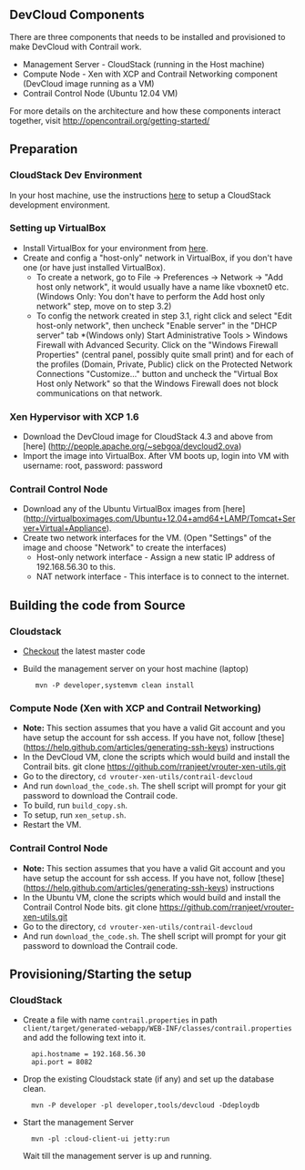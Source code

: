 ## DevCloud Components
There are three components that needs to be installed and provisioned to make DevCloud with Contrail work.
* Management Server - CloudStack (running in the Host machine)
* Compute Node - Xen with XCP and Contrail Networking component (DevCloud image running as a VM)
* Contrail Control Node (Ubuntu 12.04 VM)

For more details on the architecture and how these components interact together, visit http://opencontrail.org/getting-started/

## Preparation
### CloudStack Dev Environment
In your host machine, use the instructions [here](https://cwiki.apache.org/confluence/display/CLOUDSTACK/Setting+up+CloudStack+Development+Environment) to setup a CloudStack development environment.

### Setting up VirtualBox 
* Install VirtualBox for your environment from [here](https://www.virtualbox.org/wiki/Downloads).
* Create and config a "host-only" network in VirtualBox, if you don't have one (or have just installed VirtualBox).
    * To create a network, go to File -> Preferences -> Network -> "Add host only network", it would usually have a name like vboxnet0 etc. (Windows Only: You don't have to perform the Add host only network" step, move on to step 3.2)
    * To config the network created in step 3.1, right click and select "Edit host-only network", then uncheck "Enable server" in the "DHCP server" tab
    *(Windows only) Start Administrative Tools > Windows Firewall with Advanced Security. Click on the "Windows Firewall Properties" (central panel, possibly quite small print) and for each of the profiles (Domain, Private, Public) click on the Protected Network Connections "Customize..." button and uncheck the "Virtual Box Host only Network" so that the Windows Firewall does not block communications on that network.

### Xen Hypervisor with XCP 1.6 
* Download the DevCloud image for CloudStack 4.3 and above from [here] (http://people.apache.org/~sebgoa/devcloud2.ova)
* Import the image into VirtualBox. After VM boots up, login into VM with username: root, password: password

### Contrail Control Node
* Download any of the Ubuntu VirtualBox images from [here] (http://virtualboximages.com/Ubuntu+12.04+amd64+LAMP/Tomcat+Server+Virtual+Appliance).
* Create two network interfaces for the VM. (Open "Settings" of the image and choose "Network" to create the interfaces)
    * Host-only network interface - Assign a new static IP address of 192.168.56.30 to this.
    * NAT network interface - This interface is to connect to the internet.

## Building the code from Source
### Cloudstack
* [Checkout](https://cwiki.apache.org/confluence/display/CLOUDSTACK/Getting+the+Source+Code) the latest master code
* Build the  management server on your host machine (laptop)

         mvn -P developer,systemvm clean install

### Compute Node (Xen with XCP and Contrail Networking)
* **Note:** This section assumes that you have a valid Git account and you have setup the account for ssh access. If you have not, follow [these] (https://help.github.com/articles/generating-ssh-keys) instructions 
* In the DevCloud VM, clone the scripts which would build and install the Contrail bits.
         git clone https://github.com/rranjeet/vrouter-xen-utils.git
* Go to the directory, `cd vrouter-xen-utils/contrail-devcloud`
* And run `download_the_code.sh`. The shell script will prompt for your git password to download the Contrail code.
* To build, run `build_copy.sh`.
* To setup, run `xen_setup.sh`.
* Restart the VM.

### Contrail Control Node 
* **Note:** This section assumes that you have a valid Git account and you have setup the account for ssh access. If you have not, follow [these] (https://help.github.com/articles/generating-ssh-keys) instructions 
* In the Ubuntu VM, clone the scripts which would build and install the Contrail Control Node bits.
         git clone https://github.com/rranjeet/vrouter-xen-utils.git
* Go to the directory, `cd vrouter-xen-utils/contrail-devcloud`
* And run `download_the_code.sh`. The shell script will prompt for your git password to download the Contrail code.


## Provisioning/Starting the setup
### CloudStack
* Create a file with name `contrail.properties` in path `client/target/generated-webapp/WEB-INF/classes/contrail.properties` and add the following text into it.

        api.hostname = 192.168.56.30
        api.port = 8082

* Drop the existing Cloudstack state (if any) and set up the database clean.

        mvn -P developer -pl developer,tools/devcloud -Ddeploydb

* Start the management Server

        mvn -pl :cloud-client-ui jetty:run

  Wait till the management server is up and running.

